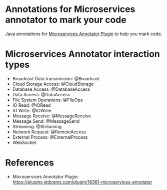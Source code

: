 Annotations for Microservices annotator to mark your code
========================

Java annotations for [Microservices Annotator Plugin](https://plugins.jetbrains.com/plugin/18361-microservices-annotator) to help you mark code.

# Microservices Annotator interaction types

* Broadcast Data transmission: @Broadcast
* Cloud Storage Access: @CloudStorage
* Database Access: @DatabaseAccess
* Data Access: @DataAccess
* File System Operations: @FileOps
* IO Read: @IORead
* IO Write: @IOWrite
* Message Receive: @MessageReceive
* Message Send: @MessageSend
* Streaming: @Streaming
* Network Request: @RemoteAccess
* External Process: @ExternalProcess
* WebSocket

# References

* Microservices Annotator Plugin: https://plugins.jetbrains.com/plugin/18361-microservices-annotator
